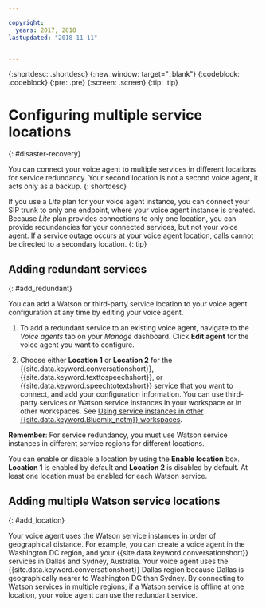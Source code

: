 ```yaml
---

copyright:
  years: 2017, 2018
lastupdated: "2018-11-11"


---
```


{:shortdesc: .shortdesc}
{:new_window: target="_blank"}
{:codeblock: .codeblock}
{:pre: .pre}
{:screen: .screen}
{:tip: .tip}


# Configuring multiple service locations
{: #disaster-recovery}

You can connect your voice agent to multiple services in different locations for service redundancy. Your second location is not a second voice agent, it acts only as a backup.
{: shortdesc}

If you use a _Lite_ plan for your voice agent instance, you can connect your SIP trunk to only one endpoint, where your voice agent instance is created. Because _Lite_ plan provides connections to only one location, you can provide redundancies for your connected services, but not your voice agent. If a service outage occurs at your voice agent location, calls cannot be directed to a secondary location.
{: tip}

## Adding redundant services
{: #add_redundant}

You can add a Watson or third-party service location to your voice agent configuration at any time by editing your voice agent.

1. To add a redundant service to an existing voice agent, navigate to the _Voice agents_ tab on your _Manage_ dashboard. Click **Edit agent** for the voice agent you want to configure.

1. Choose either **Location 1** or **Location 2** for the {{site.data.keyword.conversationshort}}, {{site.data.keyword.texttospeechshort}}, or {{site.data.keyword.speechtotextshort}} service that you want to connect, and add your configuration information. You can use third-party services or Watson service instances in your workspace or in other workspaces. See [Using service instances in other {{site.data.keyword.Bluemix_notm}} workspaces](/docs/services/voice-agent/managing_other.html).

**Remember**: For service redundancy, you must use Watson service instances in different service regions for different locations.

You can enable or disable a location by using the **Enable location** box. **Location 1** is enabled by default and **Location 2** is disabled by default. At least one location must be enabled for each Watson service.

## Adding multiple Watson service locations
{: #add_location}

Your voice agent uses the Watson service instances in order of geographical distance. For example, you can create a voice agent in the Washington DC region, and your {{site.data.keyword.conversationshort}} services in Dallas and Sydney, Australia. Your voice agent uses the {{site.data.keyword.conversationshort}} Dallas region because Dallas is geographically nearer to Washington DC than Sydney. By connecting to Watson services in multiple regions, if a Watson service is offline at one location, your voice agent can use the redundant service.
